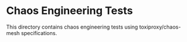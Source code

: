# Chaos Engineering Tests

This directory contains chaos engineering tests using toxiproxy/chaos-mesh specifications.